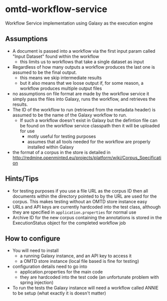 # omtd-workflow-service
Workflow Service implementation using Galaxy as the execution engine

## Assumptions
- A document is passed into a workflow via the first input param called "Input Dataset" found within the workflow
  - this limits us to workflows that take a single dataset as input
- Regardless of how many outputs a workflow produces the last one is assumed to be the final output.
  - this means we skip intermediate results
  - but it also means that we loose output if, for some reason, a workflow produces multiple output files
- no assumptions on file format are made by the workflow service it simply pass the files into Galaxy, runs the workflow, and retrieves the results.
- The ID of the workflow to run (retrieved from the metadata header) is assumed to be the name of the Galaxy workflow to run.
  - If such a workflow doesn't exist in Galaxy but the defintion file can be found on the workflow service classpath then it will be uploaded for use
    - motly useful for testing purposes
    - assumes that all tools needed for the workflow are properly installed within Galaxy
- the format of a corpus in the store is detailed in http://redmine.openminted.eu/projects/platform/wiki/Corpus_Specification
    
## Hints/Tips
- for testing purposes if you use a file URL as the corpus ID then all documents within the directory pointed to by the URL are used for the corpus. This makes testing without an OMTD store instance easy
- URLs and API keys are currently hardcoded into the test class, although they are specified in `application.properties` for normal use
- Archive ID for the new corpus containing the annotations is stored in the ExecutionStatus object for the completed workflow job

## How to configure
- You will need to install
  - a running Galaxy instance, and an API key to access it
  - a OMTD store instance (local file based is fine for testing)
- configuration details need to go into
  - application.properties for the main code
  - they are hardcoded into the test code (an unfortunate problem with spring injection)
- To run the tests the Galaxy instance will need a workflow called ANNIE to be setup (what exactly it is doesn't matter)

